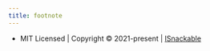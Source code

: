 ```yaml
---
title: footnote
---
```


* MIT Licensed | Copyright © 2021-present | [ISnackable](https://github.com/ISnackable)
